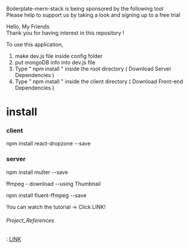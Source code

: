 Boilerplate-mern-stack is being sponsored by the following tool <br />
Please help to support us by taking a look and signing up to a free trial

Hello, My Friends  
Thank you for having interest in this repository ! 

To use this application, 

1. make dev.js file inside config folder 
2. put mongoDB info into dev.js file 
3. Type  " npm install " inside the root directory  ( Download Server Dependencies ) 
4. Type " npm install " inside the client directory ( Download Front-end Dependencies )

# install

### client 
npm install react-dropzone --save 

### server
npm install multer --save

ffmpeg - download --using Thumbnail

npm install fluent-ffmpeg --save






You can watch the tutorial -> Click LINK!

###### Project_References 

: [LINK](https://www.youtube.com/channel/UCFyXA9x8lpL3EYWeYhj4C4Q?view_as=subscriber)


